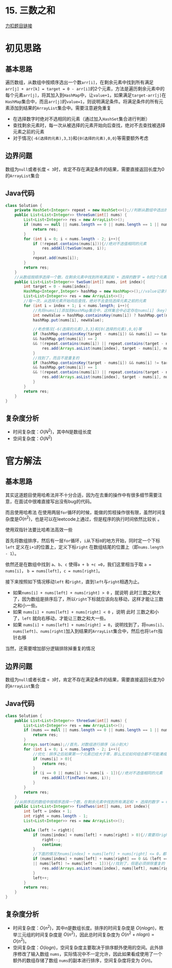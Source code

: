 # 15. 三数之和

[力扣题目链接](https://leetcode-cn.com/problems/3sum/)


# 初见思路

## 基本思路
遍历数组，从数组中按顺序选出一个数`arr[i]`，在剩余元素中找到所有满足`arr[j] + arr[k] = target = 0 - arr[i]`的2个元素，方法是遍历剩余元素中的每个元素`arr[j]`，将其加入到`HashMap`中，让`value+1`，如果满足`target-arr[j]`在`HashMap`集合中，而且`arr[j]`的`value=1`，则说明满足条件。将满足条件的所有元素添加到结果的`ArrayList`集合中。需要注意避免重复
- 在选择数字时绝对不选相同的元素（通过加入`HashSet`集合进行判断）
- 查找剩余元素时，每一次从被选择的元素开始向后查找，绝对不去查找被选择元素之前的元素
- 对于情况`{-6(选择的元素),3,3}`和`{0(选择的元素),0,0}`等需要额外考虑

## 边界问题
数组为`null`或者长度 `< 3`时，肯定不存在满足条件的结果，需要直接返回长度为0的`ArrayList`集合

## Java代码
```java
class Solution {
    private HashSet<Integer> repeat = new HashSet<>();//判断从数组中选出的数字是否重复
    public List<List<Integer>> threeSum(int[] nums) {
        List<List<Integer>> res = new ArrayList<>();
        if (nums == null || nums.length == 0 || nums.length == 1 || nums.length == 2){
            return res;
        }
        for (int i = 0; i < nums.length - 2; i++){
            if (!repeat.contains(nums[i])){//绝对不选值相同的元素
                res.addAll(twoSum(nums, i));
            }
            repeat.add(nums[i]);
        }
        return res;
    }
    //从数组按顺序选择一个数，在剩余元素中找到所有满足和 + 选择的数字 = 0的2个元素
    public List<List<Integer>> twoSum(int[] nums, int index){
        int target = 0 - nums[index];
        HashMap<Integer,Integer> hashMap = new HashMap<>();//value记录元素加入集合的次数
        List<List<Integer>> res = new ArrayList<>();
        //每一次，从选择元素开始向后查找，绝对不去查找选择元素之前的元素
        for (int i = index + 1; i < nums.length; i++){
            //先将nums[i]添加到HashMap集合中，这样集合中必定存在nums[i]（key）
            int newValue = hashMap.containsKey(nums[i]) ? hashMap.get(nums[i]) + 1 : 1;
            hashMap.put(nums[i], newValue);

            //考虑情况{-6(选择的元素),3,3}和{0(选择的元素),0,0}等
            if (hashMap.containsKey(target - nums[i]) && nums[i] == target - nums[i]
            && hashMap.get(nums[i]) == 2
            && !(repeat.contains(nums[i]) || repeat.contains(target - nums[i]))){
                res.add(Arrays.asList(nums[index], target - nums[i], nums[i]));
            }
            //找到了，而且不是重复的
            if (hashMap.containsKey(target - nums[i]) && nums[i] != target - nums[i] 
            && hashMap.get(nums[i]) == 1 
            && !(repeat.contains(nums[i]) || repeat.contains(target - nums[i]))){
                res.add(Arrays.asList(nums[index], target - nums[i], nums[i]));
            }
        }
        return res;
    }
}
```

## 复杂度分析
- 时间复杂度：$O(N^{2})$，其中$N$是数组长度
- 空间复杂度：$O(N^{2})$

# 官方解法

## 基本思路
其实这道题目使用哈希法并不十分合适，因为在去重的操作中有很多细节需要注意，在面试中很难直接写出没有bug的代码。

而且使用哈希法 在使用两层`for`循环的时候，能做的剪枝操作很有限，虽然时间复杂度是$O(n^{2})$，也是可以在leetcode上通过，但是程序的执行时间依然比较长 。

使用双指针法要比哈希法高效一些

首先将数组排序，然后有一层`for`循环，`i`从下标`0`的地方开始，同时定一个下标`left` 定义在`i+1`的位置上，定义下标`right` 在数组结尾的位置上（即`nums.length - 1`）。

依然还是在数组中找到 `a`、`b`、`c` 使得`a + b +c =0`，我们这里相当于取 `a = nums[i]`， `b = nums[left]`，`c = nums[right]`。

接下来按照如下情况移动`left` 和`right`，直到`left`与`right`相遇为止。
- 如果`nums[i] + nums[left] + nums[right] > 0` ，就说明 此时三数之和大了，因为数组是排序后了，所以`right`下标就应该向左移动，这样才能让三数之和小一些。
- 如果 `nums[i] + nums[left] + nums[right] < 0` ，说明 此时 三数之和小了，`left` 就向右移动，才能让三数之和大一些。
- 如果 `nums[i] + nums[left] + nums[right] = 0`，说明找到了，将`nums[i]`、`nums[left]`、`nums[right]`加入到结果的`ArrayList`集合中，然后也将`left`指针右移

当然，还需要增加部分逻辑排除掉重复的情况

## 边界问题
数组为`null`或者长度 `< 3`时，肯定不存在满足条件的结果，需要直接返回长度为0的`ArrayList`集合

## Java代码
```java
class Solution {
    public List<List<Integer>> threeSum(int[] nums) {
        List<List<Integer>> res = new ArrayList<>();
        if (nums == null || nums.length == 0 || nums.length == 1 || nums.length == 2){
            return res;
        }
        Arrays.sort(nums);//首先，对数组进行排序（从小到大）
        for (int i = 0; i < nums.length - 2; i++){
            //优化：排序之后如果第一个元素已经大于零，那么无论如何组合都不可能凑成三元组，直接返回结果就可以了
            if (nums[i] > 0){
                return res;
            }
            if (i == 0 || nums[i] != nums[i - 1]){//绝对不选值相同的元素
                res.addAll(findTwos(nums, i));
            }
        }
        return res;
    }
    //从排序后的数组中按顺序选择一个数，在剩余元素中找到所有满足和 + 选择的数字 = 0的2个元素
    public List<List<Integer>> findTwos(int[] nums, int index){
        int left = index + 1;
        int right = nums.length - 1;
        List<List<Integer>> res = new ArrayList<>();

        while (left != right){
            if (nums[index] + nums[left] + nums[right] > 0){//需要将right指针左移
                right--;
                continue;
            } 
            //下面的情况为nums[index] + nums[left] + nums[right] <= 0，都需要将left指针右移
            if (nums[index] + nums[left] + nums[right] == 0 && (left == index + 1 
            || nums[left] != nums[left - 1])){//找到了，但是必须排除重复的
                res.add(Arrays.asList(nums[index], nums[left], nums[right]));
            }
            left++;
        }
        return res;
    }
}
```

## 复杂度分析
- 时间复杂度：$O(n^{2})$，其中$n$是数组长度。排序的时间复杂度是 $O(nlogn)$，枚举三元组的时间复杂度是 $O(n^{2})$，因此总时间复杂度为 $O(n^{2}+nlog n)=O(n^{2})$。
- 空间复杂度：$O(logn)$，空间复杂度主要取决于排序额外使用的空间。此外排序修改了输入数组 `nums`，实际情况中不一定允许，因此如果看成使用了一个额外的数组存储了数组 `nums`的副本进行排序，空间复杂度将变为 $O(n)$。